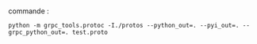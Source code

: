 # 

commande :
```shell
python -m grpc_tools.protoc -I./protos --python_out=. --pyi_out=. --grpc_python_out=. test.proto
```